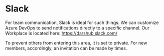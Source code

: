 # Slack
For team communication, Slack is ideal for such things.
We can customize Azure DevOps to send notifications directly to a specific channel.
Our Workplace is located here: https://darshub.slack.com/

To prevent others from entering this area, it is set to private. For new members, accordingly, an invitation can be made by times.

